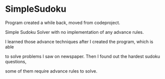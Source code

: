 SimpleSudoku
============
Program created a while back, moved from codeproject. 

Simple Sudoku Solver with no implementation of any advance rules.

I learned those advance techniques after I created the program, which is able

to solve problems I saw on newspaper. Then I found out the hardest sudoku questions,

some of them require advance rules to solve.
